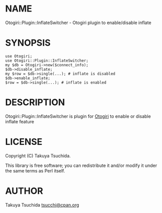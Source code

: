 # NAME

Otogiri::Plugin::InflateSwitcher - Otogiri plugin to enable/disable inflate

# SYNOPSIS

    use Otogiri;
    use Otogiri::Plugin::InflateSwitcher;
    my $db = Otogiri->new($connect_info);
    $db->disable_inflate;
    my $row = $db->single(...); # inflate is disabled
    $db->enable_inflate;
    $row = $db->single(...); # inflate is enabled

# DESCRIPTION

Otogiri::Plugin::InflateSwitcher is plugin for [Otogiri](https://metacpan.org/pod/Otogiri) to enable or disable inflate feature

# LICENSE

Copyright (C) Takuya Tsuchida.

This library is free software; you can redistribute it and/or modify
it under the same terms as Perl itself.

# AUTHOR

Takuya Tsuchida <tsucchi@cpan.org>
